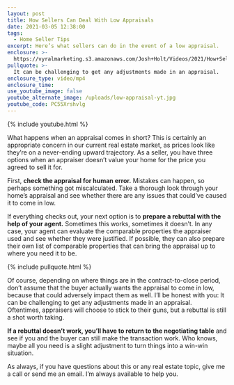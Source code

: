```yaml
---
layout: post
title: How Sellers Can Deal With Low Appraisals
date: 2021-03-05 12:38:00
tags:
  - Home Seller Tips
excerpt: Here’s what sellers can do in the event of a low appraisal.
enclosure: >-
  https://vyralmarketing.s3.amazonaws.com/Josh+Holt/Videos/2021/How+Sellers+Can+Deal+With+Low+Appraisals.mp4
pullquote: >-
  It can be challenging to get any adjustments made in an appraisal.
enclosure_type: video/mp4
enclosure_time:
use_youtube_image: false
youtube_alternate_image: /uploads/low-appraisal-yt.jpg
youtube_code: PC55Xrshvlg
---
```


{% include youtube.html %}

What happens when an appraisal comes in short? This is certainly an appropriate concern in our current real estate market, as prices look like they’re on a never-ending upward trajectory. As a seller, you have three options when an appraiser doesn’t value your home for the price you agreed to sell it for.

First, **check the appraisal for human error.** Mistakes can happen, so perhaps something got miscalculated. Take a thorough look through your home’s appraisal and see whether there are any issues that could’ve caused it to come in low. 

If everything checks out, your next option is to **prepare a rebuttal with the help of your agent.** Sometimes this works, sometimes it doesn’t. In any case, your agent can evaluate the comparable properties the appraiser used and see whether they were justified. If possible, they can also prepare their own list of comparable properties that can bring the appraisal up to where you need it to be. 

{% include pullquote.html %}

Of course, depending on where things are in the contract-to-close period, don’t assume that the buyer actually wants the appraisal to come in low, because that could adversely impact them as well. I’ll be honest with you: It can be challenging to get any adjustments made in an appraisal. Oftentimes, appraisers will choose to stick to their guns, but a rebuttal is still a shot worth taking. 

**If a rebuttal doesn’t work, you’ll have to return to the negotiating table** and see if you and the buyer can still make the transaction work. Who knows, maybe all you need is a slight adjustment to turn things into a win-win situation. 

As always, if you have questions about this or any real estate topic, give me a call or send me an email. I’m always available to help you.